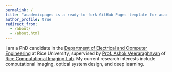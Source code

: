 ```yaml
---
permalink: /
title: "academicpages is a ready-to-fork GitHub Pages template for academic personal websites"
author_profile: true
redirect_from: 
  - /about/
  - /about.html
---
```


I am a PhD candidate in the [Department of Electrical and Computer Engineering](https://eceweb.rice.edu/) at Rice University, supervised by [Prof. Ashok Veeraraghavan](https://profiles.rice.edu/faculty/ashok-veeraraghavan) of [Rice Computational Imaging Lab](https://computationalimaging.rice.edu/). My current research interests include computational imaging, optical system design, and deep learning.
